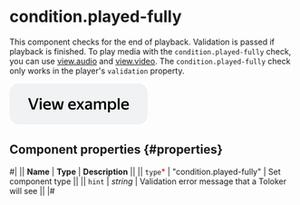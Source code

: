 # condition.played-fully

This component checks for the end of playback. Validation is passed if playback is finished. To play media with the `condition.played-fully` check, you can use [view.audio](view.audio.md) and [view.video](view.video.md). The `condition.played-fully` check only works in the player's `validation` property.

[![image](../_images/buttons/view-example.svg)](https://ya.cc/t/3LB86CuN3YbHKA)

## Component properties {#properties}

#|
|| **Name** | **Type** | **Description** ||
|| `type`<span style="color: red">\*</span> | "condition.played-fully" | Set component type ||
|| `hint` | _string_ | Validation error message that a Toloker will see ||
|#
